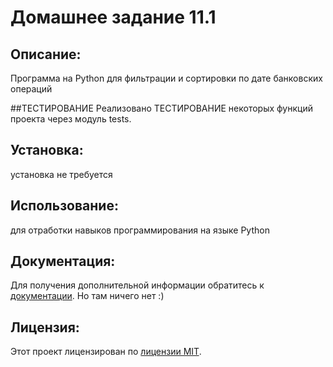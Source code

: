 #  Домашнее задание 11.1

## Описание:

Программа на Python для фильтрации и сортировки по дате банковских операций

##ТЕСТИРОВАНИЕ
Реализовано ТЕСТИРОВАНИЕ некоторых функций проекта через модуль tests.

## Установка:

установка не требуется


## Использование:

для отработки навыков программирования на языке Python

## Документация:

Для получения дополнительной информации обратитесь к [документации](docs/README.md). Но там ничего нет :)

## Лицензия:

Этот проект лицензирован по [лицензии MIT](LICENSE).